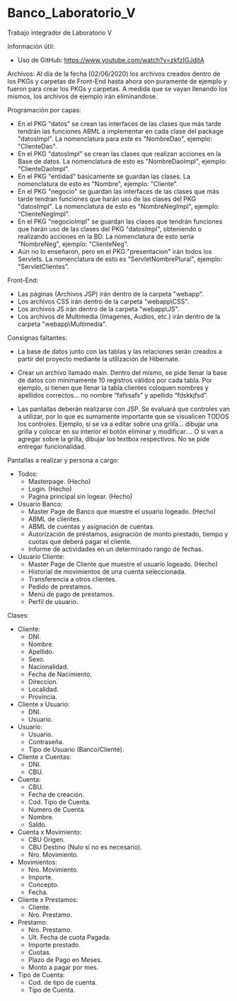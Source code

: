 # Banco_Laboratorio_V

Trabajo integrador de Laboratorio V

Información útil:
- Uso de GitHub: https://www.youtube.com/watch?v=zkfzIGJditA

Archivos: Al día de la fecha (02/06/2020) los archivos creados dentro de los PKGs y carpetas de Front-End hasta ahora son puramente de ejemplo y fueron para crear los PKGs y carpetas. A medida que se vayan llenando los mismos, los archivos de ejemplo irán eliminandose.

Programación por capas:
  - En el PKG "datos" se crean las interfaces de las clases que más tarde tendrán las funciones ABML a implementar en cada clase del package "datosImpl". La nomenclatura para este es "NombreDao", ejemplo: "ClienteDao".
  - En el PKG "datosImpl" se crean las clases que realizan acciones en la Base de datos. La nomenclatura de esto es "NombreDaoImpl", ejemplo: "ClienteDaoImpl".
  - En el PKG "entidad" básicamente se guardan las clases. La nomenclatura de esto es "Nombre", ejemplo: "Cliente".
  - En el PKG "negocio" se guardan las interfaces de las clases que más tarde tendran funciones que harán uso de las clases del PKG "datosImpl". La nomenclatura de esto es "NombreNegImpl", ejemplo: "ClienteNegImpl".
  - En el PKG "negocioImpl" se guardan las clases que tendrán funciones que harán uso de las clases del PKG "datosImpl", obteniendo o realizando acciones en la BD. La nomenclatura de esto sería "NombreNeg", ejemplo: "ClienteNeg".
  - Aún no lo enseñaron, pero en el PKG "presentacion" irán todos los Servlets. La nomenclatura de esto es "ServletNombrePlural", ejemplo: "ServletClientes".
  
Front-End:
  - Las páginas (Archivos JSP) irán dentro de la carpeta "webapp".
  - Los archivos CSS irán dentro de la carpeta "webapp\CSS".
  - Los archivos JS irán dentro de la carpeta "webapp\JS".
  - Los archivos de Multimedia (Imagenes, Audios, etc.) irán dentro de la carpeta "webapp\Multimedia".
  
Consignas faltantes:

- La base de datos junto con las tablas y las relaciones serán creados a partir del proyecto mediante la utilización de Hibernate.

- Crear un archivo llamado main. Dentro del mismo, se pide llenar la base de datos con mínimamente 10 registros válidos por cada tabla. Por ejemplo, si tienen que llenar la tabla clientes coloquen nombres y apellidos correctos… no nombre “fafssafs” y apellido “fdskkjfsd”.

- Las pantallas deberán realizarse con JSP.  Se evaluará que controles van a utilizar, por lo que es sumamente importante que se visualicen TODOS los controles. Ejemplo, si se va a editar sobre una grilla… dibujar una grilla y colocar en su interior el botón eliminar y modificar…. O si van a agregar sobre la grilla, dibujar los textbox respectivos.  No se pide entregar funcionalidad.

Pantallas a realizar y persona a cargo: 
- Todos:
  - Masterpage. (Hecho)
  - Login. (Hecho)
  - Pagina principal sin logear. (Hecho)
- Usuario Banco:
  - Master Page de Banco que muestre el usuario logeado. (Hecho)
  - ABML de clientes.
  - ABML de cuentas y asignación de cuentas.
  - Autorización de préstamos, asignación de monto prestado, tiempo y cuotas que deberá pagar el cliente.
  - Informe de actividades en un determinado rango de fechas.
- Usuario Cliente:
  - Master Page de Cliente que muestre el usuario logeado. (Hecho)
  - Historial de movimientos de una cuenta seleccionada.
  - Transferencia a otros clientes.
  - Pedido de prestamos.
  - Menú de pago de prestamos.
  - Perfil de usuario.

Clases:
- Cliente: 
  - DNI.
  - Nombre.
  - Apellido.
  - Sexo.
  - Nacionalidad.
  - Fecha de Nacimiento.
  - Direccion.
  - Localidad.
  - Provincia.
- Cliente x Usuario:
  - DNI.
  - Usuario.
- Usuario: 
  - Usuario.
  - Contraseña.
  - Tipo de Usuario (Banco/Cliente).
- Cliente x Cuentas:
  - DNI.
  - CBU.
- Cuenta:
  - CBU.
  - Fecha de creación.
  - Cod. Tipo de Cuenta.
  - Numero de Cuenta.
  - Nombre.
  - Saldo.
- Cuenta x Movimiento:
  - CBU Origen.
  - CBU Destino (Nulo si no es necesario).
  - Nro. Movimiento.
- Movimientos:
  - Nro. Movimiento.
  - Importe.
  - Concepto.
  - Fecha.
- Cliente x Prestamos:
  - Cliente.
  - Nro. Prestamo.
- Prestamo:
  - Nro. Prestamo.
  - Ult. Fecha de cuota Pagada.
  - Importe prestado.
  - Cuotas.
  - Plazo de Pago en Meses.
  - Monto a pagar por mes.
- Tipo de Cuenta:
  - Cod. de tipo de cuenta.
  - Tipo de Cuenta.
